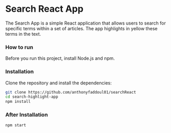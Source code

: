 # Search React App

The Search App is a simple React application that allows users to search for specific terms within a set of articles. The app highlights in yellow these terms in the text.

### How to run

Before you run this project, install Node.js and npm.

### Installation

Clone the repository and install the dependencies:

```bash
git clone https://github.com/anthonyfaddoul01/searchReact
cd search-highlight-app
npm install

```

### After Installation
```bash
npm start
```